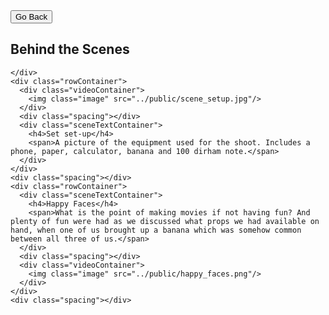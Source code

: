 <html lang="en">
<head>
  <meta charset="utf-8">
  <meta name="viewport" content="width=device-width, initial-scale=1">

  <title>30MFF</title>
  <meta name="description" content="A simple HTML5 Template for new projects.">
  <meta name="author" content="SitePoint">

  <link rel="stylesheet" href="../styles.css">

</head>

<body>
  <div class="mainContainer">
    <a href="../index.html"><button class="exitButton">Go Back</button></a>
    <div class="spacing"></div>
    <h2> Behind the Scenes </h2>
    <div class="rowContainer">
      
    </div>
    <div class="rowContainer">
      <div class="videoContainer">
        <img class="image" src="../public/scene_setup.jpg"/>
      </div>
      <div class="spacing"></div>
      <div class="sceneTextContainer">
        <h4>Set set-up</h4>
        <span>A picture of the equipment used for the shoot. Includes a phone, paper, calculator, banana and 100 dirham note.</span>
      </div>
    </div>
    <div class="spacing"></div>
    <div class="rowContainer">
      <div class="sceneTextContainer">
        <h4>Happy Faces</h4>
        <span>What is the point of making movies if not having fun? And plenty of fun were had as we discussed what props we had available on hand, when one of us brought up a banana which was somehow common between all three of us.</span>
      </div>
      <div class="spacing"></div>
      <div class="videoContainer">
        <img class="image" src="../public/happy_faces.png"/>
      </div>
    </div>
    <div class="spacing"></div>
  </div>
</body>
</html>